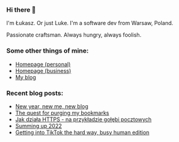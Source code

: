 ### Hi there 👋

I'm Łukasz. Or just Luke. I'm a software dev from Warsaw, Poland.

Passionate craftsman. Always hungry, always foolish.

### Some other things of mine:

* [Homepage (personal)](https://www.lukaszwojcik.net/)
* [Homepage (business)](https://www.lukem.net/)
* [My blog](https://www.offbeatbits.com/)

### Recent blog posts:

<!-- BLOG-POST-LIST:START -->
- [New year, new me, new blog](https://offbeatbits.com/new-year-new-me-new-blog/)
- [The quest for purging my bookmarks](https://offbeatbits.com/the-quest-for-purging-my-bookmarks/)
- [Jak działa HTTPS - na przykładzie gołębi pocztowych](https://offbeatbits.com/jak-dziala-https-na-przykladzie-golebi-pocztowych/)
- [Summing up 2022](https://offbeatbits.com/summing-up-2022/)
- [Getting into TikTok the hard way, busy human edition](https://offbeatbits.com/getting-into-tiktok-the-hard-way-busy-human-edition/)
<!-- BLOG-POST-LIST:END -->
